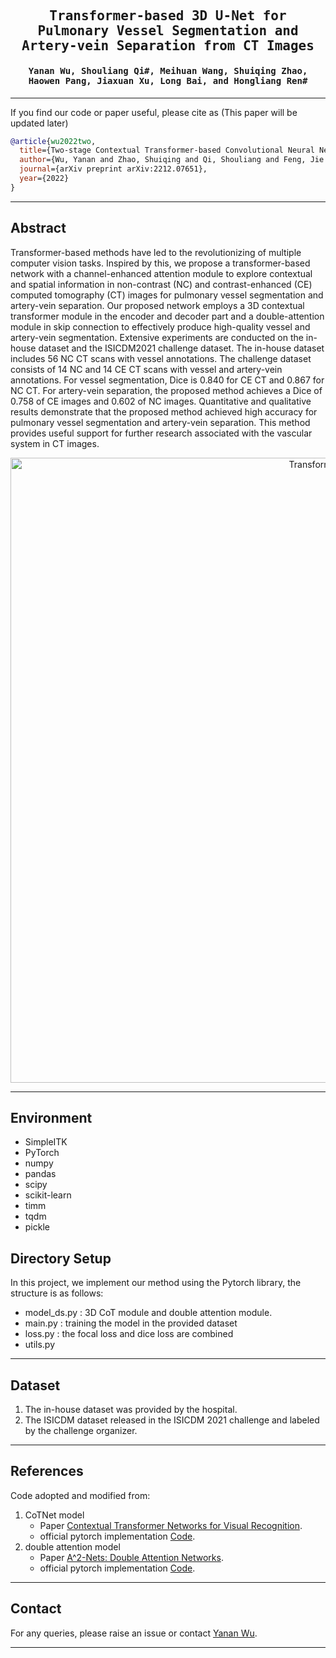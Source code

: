 
<div align="center">

<samp>

<h2> Transformer-based 3D U-Net for Pulmonary Vessel Segmentation and Artery-vein Separation from CT Images </h1>

<h4> Yanan Wu, Shouliang Qi#, Meihuan Wang, Shuiqing Zhao, Haowen Pang, Jiaxuan Xu, Long Bai, and Hongliang Ren# </h3>

</samp>   

</div>     
    
---

If you find our code or paper useful, please cite as (This paper will be updated later)

```bibtex
@article{wu2022two,
  title={Two-stage Contextual Transformer-based Convolutional Neural Network for Airway Extraction from CT Images},
  author={Wu, Yanan and Zhao, Shuiqing and Qi, Shouliang and Feng, Jie and Pang, Haowen and Chang, Runsheng and Bai, Long and Li, Mengqi and Xia, Shuyue and Qian, Wei and others},
  journal={arXiv preprint arXiv:2212.07651},
  year={2022}
}
```

---
## Abstract
Transformer-based methods have led to the revolutionizing of multiple computer vision tasks. Inspired by this, we propose a transformer-based network with a channel-enhanced attention module to explore contextual and spatial information in non-contrast (NC) and contrast-enhanced (CE) computed tomography (CT) images for pulmonary vessel segmentation and artery-vein separation. Our proposed network employs a 3D contextual transformer module in the encoder and decoder part and a double-attention module in skip connection  to effectively produce high-quality vessel and artery-vein segmentation. Extensive experiments are conducted on the in-house dataset and the ISICDM2021 challenge dataset. The in-house dataset includes 56 NC CT scans with vessel annotations. The challenge dataset consists of 14 NC and 14 CE CT scans with vessel and artery-vein annotations. For vessel segmentation, Dice is 0.840 for CE CT and 0.867 for NC CT. For artery-vein separation, the proposed method achieves a Dice of 0.758 of CE images and 0.602 of NC images. Quantitative and qualitative results demonstrate that the proposed method achieved high accuracy for pulmonary vessel segmentation and artery-vein separation. This method provides useful support for further research associated with the vascular system in CT images.  

<p align="center">
<img src="graph abstract.png" alt="TransformerVessel" width="1000"/>
</p>


---
## Environment

- SimpleITK
- PyTorch
- numpy
- pandas
- scipy
- scikit-learn
- timm
- tqdm
- pickle

## Directory Setup
<!---------------------------------------------------------------------------------------------------------------->
In this project, we implement our method using the Pytorch library, the structure is as follows: 
 
- model_ds.py : 3D CoT module and double attention module.
- main.py : training the model in the provided dataset
- loss.py : the focal loss and dice loss are combined
- utils.py

---
## Dataset
1. The in-house dataset was provided by the hospital. 
2. The ISICDM dataset released in the ISICDM 2021 challenge and labeled by the challenge organizer.

---



## References
Code adopted and modified from:
1. CoTNet model
    - Paper [Contextual Transformer Networks for Visual Recognition](https://arxiv.org/pdf/2107.12292.pdf).
    - official pytorch implementation [Code](https://github.com/JDAI-CV/CoTNet.git).
2. double attention model
    - Paper [A^2-Nets: Double Attention Networks](https://proceedings.neurips.cc/paper_files/paper/2018/file/e165421110ba03099a1c0393373c5b43-Paper.pdf).
    - official pytorch implementation [Code](https://github.com/nguyenvo09/Double-Attention-Network.git).

---

## Contact
For any queries, please raise an issue or contact [Yanan Wu](mailto:yananwu513@gmail.com).

---

